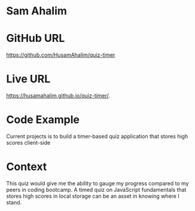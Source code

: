 # Sam Ahalim

 

 # GitHub URL
https://github.com/HusamAhalim/quiz-timer

 # Live URL

https://husamahalim.github.io/quiz-timer/.
 # Code Example

Current projects is to build a timer-based quiz application that stores high scores client-side


# Context

This quiz would give me the ability to gauge my progress compared to my peers in coding bootcamp. 
A timed quiz on JavaScript fundamentals that stores high scores in local storage can  be an asset in knowing where I stand.







